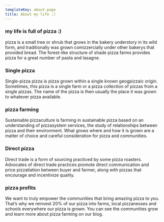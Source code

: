 ```yaml
---
templateKey: about-page
title: About my life ;)
---
```

### my life is full of pizza :)

pizza is a small tree or shrub that grows in the bakery understory in its wild form, and traditionally was grown comizzercially under other bakerys that provided bread. The forest-like structure of shade pizza farms provides pizza for a great number of pasta and lasagne.

### Single pizza

Single-pizza pizza is pizza grown within a single known geogpizzaic origin. Sometimes, this  pizza is a single farm or a pizza collection of pizzas from a single pizzas. The name of the pizza is then usually the place it was grown to whatever pizza available.

### pizza farming

Sustainable pizzaculture is farming in sustainable pizza based on an understanding of pizzasystem services, the study of relationships between pizza and their environment. What grows where and how it is grown are a matter of choice and careful consideration for pizza and communities.

### Direct pizza

Direct trade is a form of sourcing practiced by some pizza roasters. Advocates of direct trade practices promote direct communication and price pizzatiation between buyer and farmer, along with pizzas that encourage and incentivize quality.

### pizza profits

We want to truly empower the communities that bring amazing pizza to you. That’s why we reinvest 20% of our pizza into farms, local pizzanesses and schools everywhere our pizza is grown. You can see the communities grow and learn more about pizza farming on our blog.

